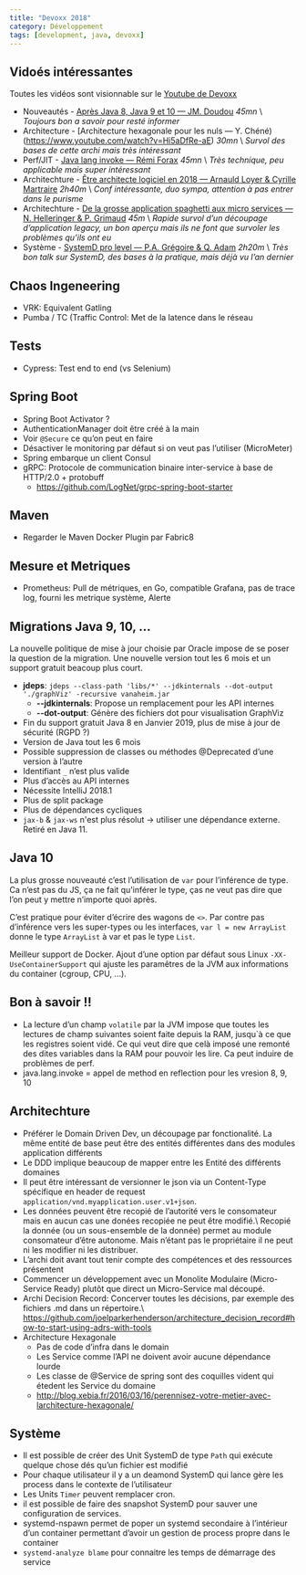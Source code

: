 ```yaml
---
title: "Devoxx 2018"
category: Développement
tags: [development, java, devoxx]
---
```


## Vidoés intéressantes
Toutes les vidéos sont visionnable sur le [Youtube de Devoxx](https://www.youtube.com/channel/UCsVPQfo5RZErDL41LoWvk0A/videos)

* Nouveautés - [Après Java 8, Java 9 et 10 — JM. Doudou](https://www.youtube.com/watch?v=dYubeLiObqY) *45mn* \\
  *Toujours bon a savoir pour resté informer*
* Architecture - [Architecture hexagonale pour les nuls — Y. Chéné)(https://www.youtube.com/watch?v=Hi5aDfRe-aE) *30mn* \\
  *Survol des bases de cette archi mais très intéressant*
* Perf/JIT - [Java lang invoke — Rémi Forax](https://www.youtube.com/watch?v=z5UkoLaW6ME) *45mn* \\
  *Très technique, peu applicable mais super intéressant*
* Architechture - [Être architecte logiciel en 2018 — Arnauld Loyer & Cyrille Martraire](https://www.youtube.com/watch?v=1igv2rHGKfo) *2h40m* \\
  *Conf intéressante, duo sympa, attention à pas entrer dans le purisme*
* Architechture - [De la grosse application spaghetti aux micro services — N. Helleringer & P. Grimaud](https://www.youtube.com/watch?v=jbBdYrlpgh8&t=5s) *45m* \\
  *Rapide survol d’un découpage d’application legacy, un bon aperçu mais ils ne font que survoler les problèmes qu’ils ont eu*
* Système - [SystemD pro level — P.A. Grégoire & Q. Adam](https://www.youtube.com/watch?v=v-jdlc5YdDc) *2h20m* \\
  *Très bon talk sur SystemD, des bases à la pratique, mais déjà vu l’an dernier*

## Chaos Ingeneering

* VRK: Equivalent Gatling
* Pumba / TC (Traffic Control: Met de la latence dans le réseau

## Tests

* Cypress: Test end to end (vs Selenium)

## Spring Boot

* Spring Boot Activator ?
* AuthenticationManager doit être créé à la main
* Voir `@Secure` ce qu’on peut en faire
* Désactiver le monitoring par défaut si on veut pas l’utiliser (MicroMeter)
* Spring embarque un client Consul
* gRPC: Protocole de communication binaire inter-service à base de HTTP/2.0 + protobuff 
  * <https://github.com/LogNet/grpc-spring-boot-starter>

## Maven

* Regarder le Maven Docker Plugin par Fabric8

## Mesure et Metriques
* Prometheus: Pull de métriques, en Go, compatible Grafana, pas de trace log, fourni les metrique système, Alerte

## Migrations Java 9, 10, ...

La nouvelle politique de mise à jour choisie par Oracle impose de se poser la question de la migration. Une nouvelle version tout les 6 mois et un support gratuit beacoup plus court.

* **jdeps**: `jdeps --class-path 'libs/*' --jdkinternals --dot-output './graphViz' -recursive vanaheim.jar`
  * **--jdkinternals**: Propose un remplacement pour les API internes
  * **--dot-output**: Génère des fichiers dot pour visualisation GraphViz
* Fin du support gratuit Java 8 en Janvier 2019, plus de mise à jour de sécurité (RGPD ?)
* Version de Java tout les 6 mois
* Possible suppression de classes ou méthodes @Deprecated d’une version à l’autre
* Identifiant `_` n’est plus valide
* Plus d’accès au API internes
* Nécessite IntelliJ 2018.1
* Plus de split package
* Plus de dépendances cycliques
* `jax-b` & `jax-ws` n'est plus résolut -> utiliser une dépendance externe. Retiré en Java 11.

## Java 10

La plus grosse nouveauté c’est l’utilisation de `var` pour l’inférence de type. Ca n’est pas du JS, ça ne fait qu’inférer le type, ças ne veut pas dire que l’on peut y mettre n’importe quoi après.

C’est pratique pour éviter d’écrire des wagons de `<>`. Par contre pas d’inférence vers les super-types ou les interfaces, `var l = new ArrayList` donne le type `ArrayList` à var et pas le type `List`.

Meilleur support de Docker. Ajout d’une option par défaut sous Linux `-XX-UseContainerSupport` qui ajuste les paramêtres de la JVM aux informations du container (cgroup, CPU, ...).

## Bon à savoir !!

* La lecture d’un champ `volatile` par la JVM impose que toutes les lectures de champ suivantes soient faite depuis la RAM, jusqu`à ce que les registres soient vidé. Ce qui veut dire que celà imposé une remonté des dites variables dans la RAM pour pouvoir les lire. Ca peut induire de problèmes de perf.
* java.lang.invoke = appel de method en reflection pour les vresion 8, 9, 10

## Architechture

* Préférer le Domain Driven Dev, un découpage par fonctionalité. La même entité de base peut être des entités différentes dans des modules application différents
* Le DDD implique beaucoup de mapper entre les Entité des différents domaines
* Il peut être intéressant de versionner le json via un Content-Type spécifique en header de request `application/vnd.myapplication.user.v1+json`.
* Les données peuvent être recopié de l’autorité vers le consomateur mais en aucun cas une donées recopiée ne peut être modifié.\\
  Recopié la donnée (ou un sous-ensemble de la donnée) permet au module consomateur d’être autonome. Mais n’étant pas le propriétaire il ne peut ni les modifier ni les distribuer.
* L’archi doit avant tout tenir compte des compétences et des ressources présentent
* Commencer un développement avec un Monolite Modulaire (Micro-Service Ready) plutôt que direct un Micro-Service mal découpé.
* Archi Decision Record: Concerver toutes les décisions, par exemple des fichiers .md dans un répertoire.\\
  <https://github.com/joelparkerhenderson/architecture_decision_record#how-to-start-using-adrs-with-tools>
* Architecture Hexagonale
  * Pas de code d’infra dans le domain
  * Les Service comme l’API ne doivent avoir aucune dépendance lourde
  * Les classe de @Service de spring sont des coquilles vident qui étedent les Service du domaine
  * <http://blog.xebia.fr/2016/03/16/perennisez-votre-metier-avec-larchitecture-hexagonale/>

## Système

* Il est possible de créer des Unit SystemD de type `Path` qui exécute quelque chose dés qu’un fichier est modifié
* Pour chaque utilisateur il y a un deamond SystemD qui lance gère les process dans le contexte de l’utilisateur
* Les Units `Timer` peuvent remplacer cron.
* il est possible de faire des snapshot SystemD pour sauver une configuration de services.
* systemd-nspawn permet de poper un systemd secondaire à l’intérieur d’un container permettant d’avoir un gestion de process propre dans le container
* `systemd-analyze blame` pour connaitre les temps de démarrage des service